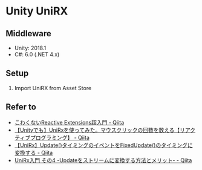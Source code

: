 # Unity UniRX

## Middleware

* Unity: 2018.1
* C#: 6.0 (.NET 4.x)

## Setup

1. Import UniRX from Asset Store

## Refer to

* [こわくないReactive Extensions超入門 - Qiita](https://qiita.com/acple@github/items/6cfee916f09632037a6e)
* [【Unityでも】UniRxを使ってみた。マウスクリックの回数を数える【リアクティブプログラミング】 - Qiita](https://qiita.com/RyotaMurohoshi/items/7e1509e03d8e3a1eae4f)
* [【UniRx】Update()タイミングのイベントをFixedUpdate()のタイミングに変換する - Qiita](https://qiita.com/toRisouP/items/aeddfec470ca6de5924a)
* [UniRx入門 その4 -Updateをストリームに変換する方法とメリット- - Qiita](https://qiita.com/toRisouP/items/30c576c7b0a99f41fb87)

